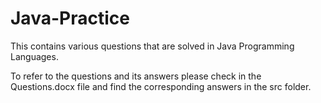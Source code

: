 # Java-Practice 


This contains various questions that are solved in Java Programming Languages. 



To refer to the questions and its answers please check in the Questions.docx file and find the corresponding answers in the src folder. 


